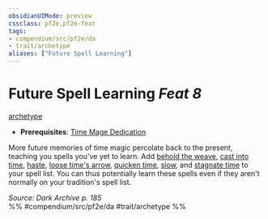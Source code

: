 ```yaml
---
obsidianUIMode: preview
cssclass: pf2e,pf2e-feat
tags:
- compendium/src/pf2e/da
- trait/archetype
aliases: ["Future Spell Learning"]
---
```

# Future Spell Learning  *Feat 8*  
[archetype](archetype.md "Archetype Feat Trait")  

- **Prerequisites**: [Time Mage Dedication](time-mage-dedication-da.md)

More future memories of time magic percolate back to the present, teaching you spells you've yet to learn. Add [behold the weave](behold-the-weave-da.md), [cast into time](cast-into-time-som.md), [haste](haste.md), [loose time's arrow](loose-times-arrow-da.md), [quicken time](quicken-time-da.md), [slow](slow.md), and [stagnate time](stagnate-time-da.md) to your spell list. You can thus potentially learn these spells even if they aren't normally on your tradition's spell list.

*Source: Dark Archive p. 185*  
%% #compendium/src/pf2e/da #trait/archetype %%
